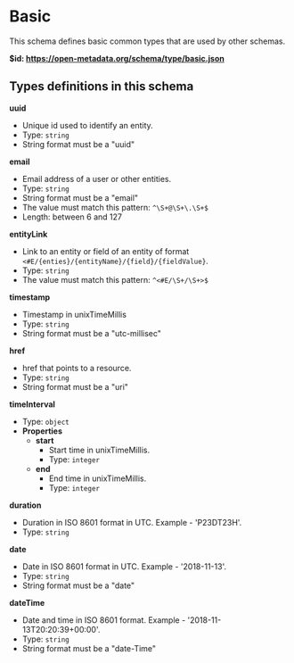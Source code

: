 # Basic

This schema defines basic common types that are used by other schemas.

<b id="httpsopen-metadata.orgschematypebasic.json">&#36;id: https://open-metadata.org/schema/type/basic.json</b>



## Types definitions in this schema
**uuid**

 - Unique id used to identify an entity.
 - Type: `string`
 - String format must be a "uuid"


**email**

 - Email address of a user or other entities.
 - Type: `string`
 - String format must be a "email"
 - The value must match this pattern: `^\S+@\S+\.\S+$`
 - Length: between 6 and 127


**entityLink**

 - Link to an entity or field of an entity of format `<#E/{enties}/{entityName}/{field}/{fieldValue}`.
 - Type: `string`
 - The value must match this pattern: `^<#E/\S+/\S+>$`


**timestamp**

 - Timestamp in unixTimeMillis
 - Type: `string`
 - String format must be a "utc-millisec"


**href**

 - href that points to a resource.
 - Type: `string`
 - String format must be a "uri"


**timeInterval**

 - Type: `object`
 - **Properties**
	 - <b id="#https://open-metadata.org/schema/type/basic.json/definitions/timeInterval/properties/start">start</b>
		 - Start time in unixTimeMillis.
		 - Type: `integer`
	 - <b id="#https://open-metadata.org/schema/type/basic.json/definitions/timeInterval/properties/end">end</b>
		 - End time in unixTimeMillis.
		 - Type: `integer`


**duration**

 - Duration in ISO 8601 format in UTC. Example - 'P23DT23H'.
 - Type: `string`


**date**

 - Date in ISO 8601 format in UTC. Example - '2018-11-13'.
 - Type: `string`
 - String format must be a "date"


**dateTime**

 - Date and time in ISO 8601 format. Example - '2018-11-13T20:20:39+00:00'.
 - Type: `string`
 - String format must be a "date-Time"


